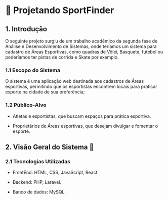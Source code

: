 # 👷 Projetando SportFinder

## 1. Introdução 
O seguinte projeto surgiu de um trabalho acadêmico da segunda fase de Análise e Desenvolvimento de Sistemas, onde teríamos um sistema para cadastro de Áreas Esportivas, como quadras de Vôlei, Basquete, futebol ou poderíamos ter pistas de corrida e Skate por exemplo. 

### 1.1 Escopo do Sistema 

O sistema é uma aplicação web destinada aos cadastros de Áreas esportivas, permitindo que os esportistas encontrem locais para praticar esporte na cidade de sua preferência; 

### 1.2 Público-Alvo 

- Atletas e esportistas, que buscam espaços para prática esportiva. 

- Proprietários de Áreas esportivas, que desejam divulgar e fomentar o esporte. 

## 2. Visão Geral do Sistema 🔧

### 2.1 Tecnologias Utilizadas 

- FrontEnd: HTML, CSS, JavaScript, React. 

- Backend: PHP, Laravel. 

- Banco de dados: MySQL. 
